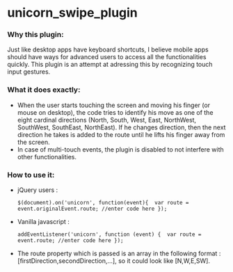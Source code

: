 unicorn_swipe_plugin
====================

<h3> Why this plugin: </h3>

Just like desktop apps have keyboard shortcuts, I believe mobile apps should have ways for advanced users to access all the functionalities quickly. This plugin is an attempt at adressing this by recognizing touch input gestures.

<h3> What it does exactly: </h3>

<ul><li> When the user starts touching the screen and moving his finger (or mouse on desktop), the code tries to identify his move as one of the eight cardinal directions (North, South, West, East, NorthWest, SouthWest, SouthEast, NorthEast). If he changes direction, then the next direction he takes is added to the route until he lifts his finger away from the screen. </li>
<li> In case of multi-touch events, the plugin is disabled to not interfere with other functionalities. </li></ul>

<h3> How to use it: </h3>
<ul>
<li> jQuery users : <br>

`$(document).on('unicorn', function(event){ 
var route = event.originalEvent.route;
//enter code here
});`</li>

<li> Vanilla javascript : <br>

`addEventListener('unicorn', function (event) { 
var route = event.route;
//enter code here
});`
</li>
<li>The route property which is passed is an array in the following format : [firstDirection,secondDirection,...], so it could look like [N,W,E,SW].</li>
</ul>
